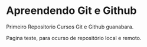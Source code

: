 # Apreendendo Git e Github
 Primeiro Repositorio Cursos Git e Github guanabara.
 

Pagina teste, para ocurso de repositório local e remoto.